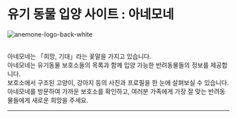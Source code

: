 # 유기 동물 입양 사이트 : 아네모네
![anemone-logo-back-white](https://github.com/hg316/AnimalApp/assets/159999471/ee3e6fc8-798e-4402-ba3e-2883f472dc19)

<br>아네모네는 「희망, 기대」라는 꽃말을 가지고 있습니다.
<br>아네모네는 유기동물 보호소들의 목록과 함께 입양 가능한 반려동물들의 정보를 제공합니다. 
<br>보호소에서 구조된 고양이, 강아지 등의 사진과 프로필을 한 눈에 살펴보실 수 있습니다.
<br>아네모네를 방문하여 가까운 보호소를 확인하고, 여러분 가족에게 가장 잘 맞는 반려동물들에게 새로운 희망을 주세요.

- - -

